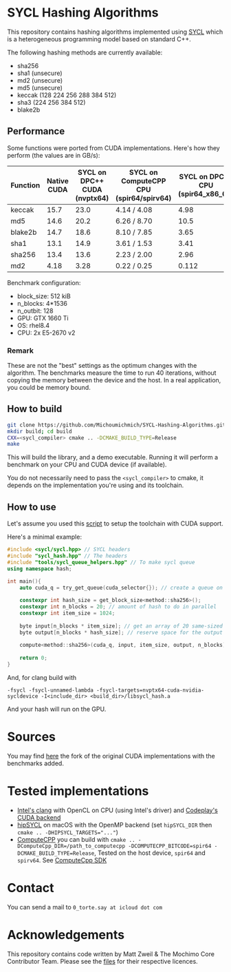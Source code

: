 # SYCL Hashing Algorithms

This repository contains hashing algorithms implemented using [SYCL](https://www.khronos.org/sycl/) which is a heterogeneous programming model based on standard C++.

The following hashing methods are currently available:
* sha256
* sha1 (unsecure)
* md2 (unsecure)
* md5 (unsecure)
* keccak (128 224 256 288 384 512)
* sha3 (224 256 384 512)
* blake2b

## Performance

Some functions were ported from CUDA implementations. Here's how they perform (the values are in GB/s):

| Function | Native CUDA | SYCL on DPC++ CUDA (nvptx64) | SYCL on ComputeCPP CPU (spir64/spirv64) | SYCL on DPC++ CPU (spir64_x86_64) | SYCL on hipSYCL (omp/cuda)
|----------|-------------|------------------------------|-----------------------------------------|-------------|------|
| keccak   | 15.7       | 23.0                          | 4.14 / 4.08                               |  4.98       | 4.32 / 12.3 |
| md5      | 14.6       | 20.2                          | 6.26 / 8.70                               |  10.5       | 9.27 / 19.8 |
| blake2b  | 14.7       | 18.6                          | 8.10 / 7.85                               |  3.65       | 6.03 / 12.1 |
| sha1     | 13.1       | 14.9                          | 3.61 / 1.53                               |  3.41       | 4.26 / 14.3 |
| sha256   | 13.4       | 13.6                          | 2.23 / 2.00                               |  2.96       | 2.93 / 13.3 |
| md2      | 4.18       | 3.28                          | 0.22 / 0.25                               |  0.112      | 0.25 / 1.91 |

Benchmark configuration: 
* block_size: 512 kiB
* n_blocks: 4*1536
* n_outbit: 128
* GPU: GTX 1660 Ti
* OS: rhel8.4
* CPU: 2x E5-2670 v2

### Remark
These are not the "best" settings as the optimum changes with the algorithm. The benchmarks measure the time to run 40 iterations, without copying the memory between the device and the host. In a real application, you could be memory bound.

## How to build

```bash
git clone https://github.com/Michoumichmich/SYCL-Hashing-Algorithms.git ; cd SYCL-Hashing-Algorithms;
mkdir build; cd build
CXX=<sycl_compiler> cmake .. -DCMAKE_BUILD_TYPE=Release
make
```
This will build the library, and a demo executable. Running it will perform a benchmark on your CPU and CUDA device (if available).

You do not necessarily need to pass the `<sycl_compiler>` to cmake, it depends on the implementation you're using and its toolchain. 

## How to use

Let's assume you used this [script](https://github.com/Michoumichmich/oneAPI-setup-script) to setup the toolchain with CUDA support.

Here's a minimal example:
```C++
#include <sycl/sycl.hpp> // SYCL headers
#include "sycl_hash.hpp" // The headers
#include "tools/sycl_queue_helpers.hpp" // To make sycl queue
using namespace hash;

int main(){
    auto cuda_q = try_get_queue(cuda_selector{}); // create a queue on a cuda device and attach an exception handler
    
    constexpr int hash_size = get_block_size<method::sha256>();
    constexpr int n_blocks = 20; // amount of hash to do in parallel
    constexpr int item_size = 1024;
    
    byte input[n_blocks * item_size]; // get an array of 20 same-sized data items to hash;
    byte output[n_blocks * hash_size]; // reserve space for the output
    
    compute<method::sha256>(cuda_q, input, item_size, output, n_blocks); // do the computing
    
    return 0;
}
```
And, for clang build with 
```
-fsycl -fsycl-unnamed-lambda -fsycl-targets=nvptx64-cuda-nvidia-sycldevice -I<include_dir> <build_dir>/libsycl_hash.a
```
And your hash will run on the GPU.


# Sources
You may find [here](https://github.com/Michoumichmich/cuda-hashing-algos-with-benchmark) the fork of the original CUDA implementations with the benchmarks added.

# Tested implementations
* [Intel's clang](https://github.com/intel/llvm) with OpenCL on CPU (using Intel's driver) and [Codeplay's CUDA backend](https://www.codeplay.com/solutions/oneapi/for-cuda/)
* [hipSYCL](https://github.com/illuhad/hipSYCL) on macOS with the OpenMP backend (set `hipSYCL_DIR` then `cmake .. -DHIPSYCL_TARGETS="..."`)
* [ComputeCPP](https://developer.codeplay.com/products/computecpp/ce/home) you can build with `cmake .. -DComputeCpp_DIR=/path_to_computecpp -DCOMPUTECPP_BITCODE=spir64 -DCMAKE_BUILD_TYPE=Release`, Tested on the host device, `spir64` and `spirv64`. See [ComputeCpp SDK](https://github.com/codeplaysoftware/computecpp-sdk)


# Contact
You can send a mail to `0_torte.say at icloud dot com`

# Acknowledgements

This repository contains code written by Matt Zweil & The Mochimo Core Contributor Team. Please see the [files](https://github.com/mochimodev/cuda-hashing-algos) for their respective licences.

